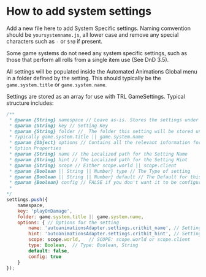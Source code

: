 # How to add system settings  
  
Add a new file here to add System Specific settings. Naming comvention should be ``yoursystemname.js``, all lower case and remove any special characters such as ``-`` or ``$!@`` if present.  
  
Some game systems do not need any system specific settings, such as those that perform all rolls from a single item use (See DnD 3.5).  
  
All settings will be populated inside the Automated Animations Global menu in a folder defined by the setting. This should typically be the ``game.system.title`` or ``game.system.name``.
  
Settings are stored as an array for use with TRL GameSettings. Typical structure includes:  
  
```js
/**
 * @param {String} namespace // Leave as-is. Stores the settings under Automated Animations
 * @param {String} key // Setting Key
 * @param {String} folder //  The folder this setting will be stored under.
 * Typically game.system.title || game.system.name
 * @param {Object} options // Contains all the relevant information for the setting
 * Option Properties
 * @param {String} name // the Localized path for the Setting Name
 * @param {String} hint // The Localized path for the Setting Hint
 * @param {String} scope // Either scope.world || scope.client
 * @param {Boolean || String || Number} type // The Type of setting
 * @param {Boolean || String || Number} default // The Default for this setting. Matches the TYPE
 * @param {Boolean} config // FALSE if you don't want it to be configurable
 * 
*/
settings.push({
    namespace,
    key: 'playOnDamage',
    folder: game.system.title || game.system.name,
    options: { // Options for the setting
        name: 'autoanimationsAdapter.settings.crithit_name', // Setting Name
        hint: 'autoanimationsAdapter.settings.crithit_hint', // Setting Hint
        scope: scope.world,   // SCOPE: scope.world or scope.client
        type: Boolean,  // Type: Boolean, String 
        default: false,
        config: true
    }
});
```